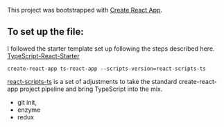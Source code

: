 This project was bootstrapped with [Create React App](https://github.com/facebookincubator/create-react-app).

## To set up the file: 
I followed the starter template set up following the steps described here. [TypeScript-React-Starter](https://github.com/Microsoft/TypeScript-React-Starter) 

`create-react-app ts-react-app --scripts-version=react-scripts-ts`

[react-scripts-ts](https://www.npmjs.com/package/react-scripts-ts) is a set of adjustments to take the standard create-react-app project pipeline and bring TypeScript into the mix.

- git init,
- enzyme
- redux
